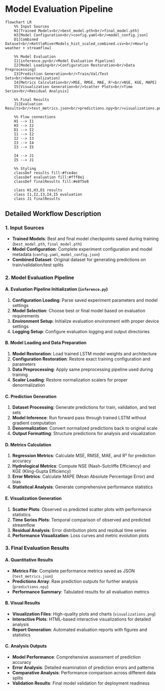 # Model Evaluation Pipeline

```mermaid
flowchart LR
    %% Input Sources
    H1[Trained Models<br/>best_model.pth<br/>final_model.pth]
    H3[Model Configuration<br/>config.yaml<br/>model_config.json]
    D1[Combined Dataset<br/>KettleRiverModels_hist_scaled_combined.csv<br/>Hourly weather + streamflow]
    
    %% Model Evaluation
    I1[inference.py<br/>Model Evaluation Pipeline]
    I2[Model Loading<br/>Configuration Restoration<br/>Data Preprocessing]
    I3[Prediction Generation<br/>Train/Val/Test Sets<br/>Denormalization]
    I4[Metrics Calculation<br/>MSE, RMSE, MAE, R²<br/>NSE, KGE, MAPE]
    I5[Visualization Generation<br/>Scatter Plots<br/>Time Series<br/>Residual Analysis]
    
    %% Final Results
    J1[Evaluation Results<br/>test_metrics.json<br/>predictions.npy<br/>visualizations.png]
    
    %% Flow connections
    H1 --> I1
    H3 --> I2
    D1 --> I2
    I1 --> I2
    I2 --> I3
    I3 --> I4
    I3 --> I5
    
    I4 --> J1
    I5 --> J1
    
    %% Styling
    classDef results fill:#fce4ec
    classDef evaluation fill:#fff8e1
    classDef finalResults fill:#e8f5e8
    
    class H1,H3,D1 results
    class I1,I2,I3,I4,I5 evaluation
    class J1 finalResults
```

## Detailed Workflow Description

### 1. Input Sources
- **Trained Models**: Best and final model checkpoints saved during training (`best_model.pth`, `final_model.pth`)
- **Model Configuration**: Complete experiment configuration and model metadata (`config.yaml`, `model_config.json`)
- **Combined Dataset**: Original dataset for generating predictions on train/validation/test splits

### 2. Model Evaluation Pipeline

#### A. Evaluation Pipeline Initialization (`inference.py`)
1. **Configuration Loading**: Parse saved experiment parameters and model settings
2. **Model Selection**: Choose best or final model based on evaluation requirements
3. **Environment Setup**: Initialize evaluation environment with proper device settings
4. **Logging Setup**: Configure evaluation logging and output directories

#### B. Model Loading and Data Preparation
1. **Model Restoration**: Load trained LSTM model weights and architecture
2. **Configuration Restoration**: Restore exact training configuration and parameters
3. **Data Preprocessing**: Apply same preprocessing pipeline used during training
4. **Scaler Loading**: Restore normalization scalers for proper denormalization

#### C. Prediction Generation
1. **Dataset Processing**: Generate predictions for train, validation, and test sets
2. **Model Inference**: Run forward pass through trained LSTM without gradient computation
3. **Denormalization**: Convert normalized predictions back to original scale
4. **Output Formatting**: Structure predictions for analysis and visualization

#### D. Metrics Calculation
1. **Regression Metrics**: Calculate MSE, RMSE, MAE, and R² for prediction accuracy
2. **Hydrological Metrics**: Compute NSE (Nash-Sutcliffe Efficiency) and KGE (Kling-Gupta Efficiency)
3. **Error Metrics**: Calculate MAPE (Mean Absolute Percentage Error) and bias
4. **Statistical Analysis**: Generate comprehensive performance statistics

#### E. Visualization Generation
1. **Scatter Plots**: Observed vs predicted scatter plots with performance statistics
2. **Time Series Plots**: Temporal comparison of observed and predicted streamflow
3. **Residual Analysis**: Error distribution plots and residual time series
4. **Performance Visualization**: Loss curves and metric evolution plots

### 3. Final Evaluation Results

#### A. Quantitative Results
- **Metrics File**: Complete performance metrics saved as JSON (`test_metrics.json`)
- **Predictions Array**: Raw prediction outputs for further analysis (`predictions.npy`)
- **Performance Summary**: Tabulated results for all evaluation metrics

#### B. Visual Results
- **Visualization Files**: High-quality plots and charts (`visualizations.png`)
- **Interactive Plots**: HTML-based interactive visualizations for detailed analysis
- **Report Generation**: Automated evaluation reports with figures and statistics

#### C. Analysis Outputs
- **Model Performance**: Comprehensive assessment of prediction accuracy
- **Error Analysis**: Detailed examination of prediction errors and patterns
- **Comparative Analysis**: Performance comparison across different data splits
- **Validation Results**: Final model validation for deployment readiness
